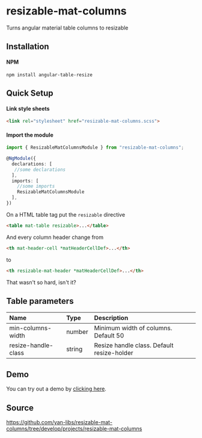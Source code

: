 # resizable-mat-columns
Turns angular material table columns to resizable

## Installation
#### NPM
```
npm install angular-table-resize
```

## Quick Setup
#### Link style sheets
```html
<link rel="stylesheet" href="resizable-mat-columns.scss">
```

#### Import the module
```ts
import { ResizableMatColumnsModule } from "resizable-mat-columns";

@NgModule({
  declarations: [
   //some declarations
  ],
  imports: [
    //some imports
    ResizableMatColumnsModule
  ],
})
```

On a HTML table tag put the `resizable` directive
```html
<table mat-table resizable>...</table>
```

And every column header change from
```html
<th mat-header-cell *matHeaderCellDef>...</th>
```
to
```html
<th resizable-mat-header *matHeaderCellDef>...</th>
```

That wasn't so hard, isn't it?

## Table parameters
| Name                | Type   | Description                                |
|:--------------------|:-------|:-------------------------------------------|
| min-columns-width   | number | Minimum width of columns. Default 50       |
| resize-handle-class | string | Resize handle class. Default resize-holder |

## Demo
You can try out a demo by [clicking here](https://yan-libs.github.io/resizable-mat-columns/).

## Source
https://github.com/yan-libs/resizable-mat-columns/tree/develop/projects/resizable-mat-columns
